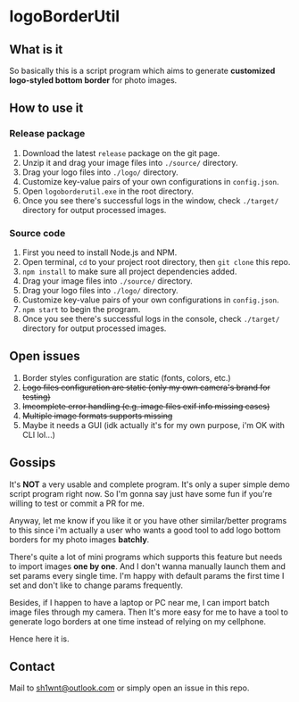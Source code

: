 # logoBorderUtil

## What is it

So basically this is a script program which aims to generate **customized logo-styled bottom border** for photo images.

## How to use it

### Release package

1. Download the latest `release` package on the git page.
2. Unzip it and drag your image files into `./source/` directory.
3. Drag your logo files into `./logo/` directory.
4. Customize key-value pairs of your own configurations in `config.json`.
5. Open `logoborderutil.exe` in the root directory.
6. Once you see there's successful logs in the window, check `./target/` directory for output processed images.

### Source code

1. First you need to install Node.js and NPM.
3. Open terminal, `cd` to your project root directory, then `git clone` this repo.
4. `npm install` to make sure all project dependencies added.
5. Drag your image files into `./source/` directory.
6. Drag your logo files into `./logo/` directory.
7. Customize key-value pairs of your own configurations in `config.json`.
8. `npm start` to begin the program.
9. Once you see there's successful logs in the console, check `./target/` directory for output processed images.

## Open issues

1. Border styles configuration are static (fonts, colors, etc.)
2. ~~Logo files configuration are static (only my own camera's brand for testing)~~
3. ~~Imcomplete error handling (e.g. image files exif info missing cases)~~
4. ~~Multiple image formats supports missing~~
5. Maybe it needs a GUI (idk actually it's for my own purpose, i'm OK with CLI lol...)

## Gossips

It's **NOT** a very usable and complete program. It's only a super simple demo script program right now. So I'm gonna say just have some fun if you're willing to test or commit a PR for me.

Anyway, let me know if you like it or you have other similar/better programs to this since i'm actually a user who wants a good tool to add logo bottom borders for my photo images **batchly**.

There's quite a lot of mini programs which supports this feature but needs to import images **one by one**. And I don't wanna manually launch them and set params every single time. I'm happy with default params the first time I set and don't like to change params frequently.

Besides, if I happen to have a laptop or PC near me, I can import batch image files through my camera. Then It's more easy for me to have a tool to generate logo borders at one time instead of relying on my cellphone.

Hence here it is.

## Contact

Mail to sh1wnt@outlook.com or simply open an issue in this repo.
